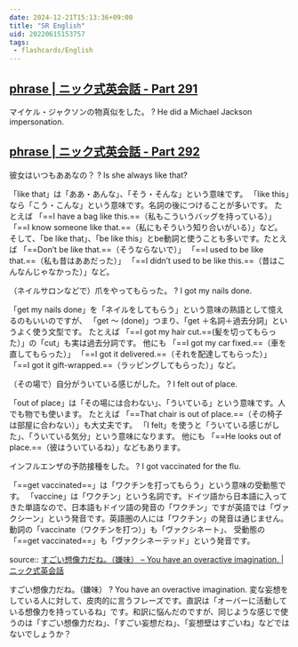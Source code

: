 ```yaml
---
date: 2024-12-21T15:13:36+09:00
title: "SR English"
uid: 20220615153757
tags:
 - flashcards/English
---
```



## [phrase | ニック式英会話 - Part 291](https://nic-english.com/phrase/page/291/)

マイケル・ジャクソンの物真似をした。
?
He did a Michael Jackson impersonation.
<!--SR:!2022-07-27,31,282-->


## [phrase | ニック式英会話 - Part 292](https://nic-english.com/phrase/page/292/)

彼女はいつもああなの？
?
Is she always like that?
<!--SR:!2022-09-09,58,262-->


「like that」は「ああ・あんな」、「そう・そんな」という意味です。
「like this」なら「こう・こんな」という意味です。名詞の後につけることが多いです。
たとえば
「==I have a bag like this.==（私もこういうバッグを持っている）」
「==I know someone like that.==（私にもそういう知り合いがいる）」など。
そして、「be like that」、「be like this」とbe動詞と使うことも多いです。たとえば
「==Don’t be like that.==（そうならないで）」
「==I used to be like that.==（私も昔はああだった）」
「==I didn’t used to be like this.==（昔はこんなんじゃなかった）」など。
<!--SR:!2022-08-09,37,262!2022-07-25,29,282!2022-08-18,49,302!2022-07-31,31,282!2022-07-29,33,282-->


（ネイルサロンなどで）爪をやってもらった。
?
I got my nails done.
<!--SR:!2022-08-16,47,302-->


「get my nails done」を「ネイルをしてもらう」という意味の熟語として憶えるのもいいのですが、
「get 〜 (done)」つまり、「get ＋名詞＋過去分詞」というよく使う文型です。
たとえば
「==I got my hair cut.==(髪を切ってもらった）」の「cut」も実は過去分詞です。
他にも
「==I got my car fixed.==（車を直してもらった）」
「==I got it delivered.==（それを配達してもらった）」
「==I got it gift-wrapped.==（ラッピングしてもらった）」など。
<!--SR:!2022-08-20,50,302!2022-08-17,48,302!2022-08-04,35,282!2022-08-13,44,302-->


（その場で）自分がういている感じがした。
?
I felt out of place.
<!--SR:!2022-08-14,45,302-->


「out of place」は「その場には合わない」、「ういている」という意味です。人でも物でも使います。
たとえば
「==That chair is out of place.==（その椅子は部屋に合わない）」も大丈夫です。
「I felt」を使うと「ういている感じがした」、「ういている気分」という意味になります。
他にも
「==He looks out of place.==（彼はういているね）」などもあります。
<!--SR:!2022-09-04,58,282!2022-08-17,44,282-->


インフルエンザの予防接種をした。
?
I got vaccinated for the flu.
<!--SR:!2022-08-15,46,302-->


「==get vaccinated==」は「ワクチンを打ってもらう」という意味の受動態です。
「vaccine」は「ワクチン」という名詞です。ドイツ語から日本語に入ってきた単語なので、日本語もドイツ語の発音の「ワクチン」ですが英語では「ヴァクシーン」という発音です。英語圏の人には「ワクチン」の発音は通じません。
動詞の「vaccinate（ワクチンを打つ）」も「ヴァクシネート」、
受動態の「==get vaccinated==」も「ヴァクシネーテッド」という発音です。
<!--SR:!2022-08-21,51,302!2022-08-19,50,302-->


source:: [すごい想像力だね。（嫌味） – You have an overactive imagination. | ニック式英会話](https://nic-english.com/phrase/you-have-an-overactive-imagination/)

すごい想像力だね。（嫌味）
?
You have an overactive imagination.
変な妄想をしている人に対して、皮肉的に言うフレーズです。直訳は「オーバーに活動している想像力を持っているね」です。和訳に悩んだのですが、同じような感じで使うのは「すごい想像力だね」、「すごい妄想だね」、「妄想壁はすごいね」などではないでしょうか？
<!--SR:!2022-07-27,31,282-->